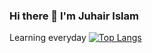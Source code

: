 ### Hi there 👋 I'm Juhair Islam
Learning everyday
[![Top Langs](https://github-readme-stats.vercel.app/api/top-langs/?username=Error6251&layout=compact&show_icons=true&theme=synthwave)](https://github.com/anuraghazra/github-readme-stats)
